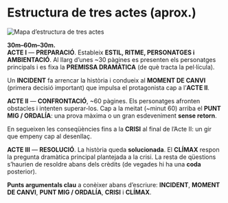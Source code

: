 # Estructura de tres actes (aprox.)

![Mapa d’estructura de tres actes](/assets/Estructura-guion.png)

**30m–60m–30m.**  
**ACTE I** — **PREPARACIÓ**. Estableix **ESTIL, RITME, PERSONATGES i AMBIENTACIÓ**. Al llarg d’unes ~30 pàgines es presenten els personatges principals i es fixa la **PREMISSA DRAMÀTICA** (de què tracta la pel·lícula).

Un **INCIDENT** fa arrencar la història i condueix al **MOMENT DE CANVI** (primera decisió important) que impulsa el protagonista cap a l’**ACTE II**.

**ACTE II** — **CONFRONTACIÓ**, ~60 pàgines. Els personatges afronten obstacles i intenten superar-los. Cap a la meitat (~minut 60) arriba el **PUNT MIG / ORDALÍA**: una prova màxima o un gran esdeveniment **sense retorn**.

En segueixen les conseqüències fins a la **CRISI** al final de l’Acte II: un gir que empeny cap al desenllaç.

**ACTE III** — **RESOLUCIÓ**. La història queda **solucionada**. El **CLÍMAX** respon la pregunta dramàtica principal plantejada a la crisi. La resta de qüestions s’haurien de resoldre abans dels crèdits (de vegades hi ha una **coda** posterior).

**Punts argumentals clau** a conèixer abans d’escriure: **INCIDENT**, **MOMENT DE CANVI**, **PUNT MIG / ORDALÍA**, **CRISI** i **CLÍMAX**.
